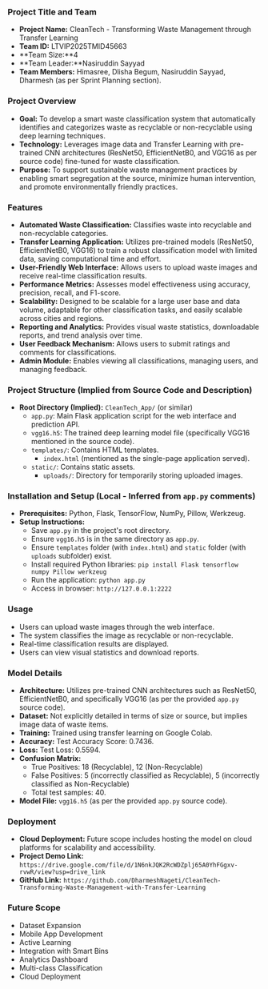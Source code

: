 ### **Project Title and Team**
*   **Project Name:** CleanTech - Transforming Waste Management through Transfer Learning
*   **Team ID:** LTVIP2025TMID45663
*   **Team Size:**4
*   **Team Leader:**Nasiruddin Sayyad
*   **Team Members:** Himasree, Dlisha Begum, Nasiruddin Sayyad, Dharmesh (as per Sprint Planning section).

### **Project Overview**
*   **Goal:** To develop a smart waste classification system that automatically identifies and categorizes waste as recyclable or non-recyclable using deep learning techniques.
*   **Technology:** Leverages image data and Transfer Learning with pre-trained CNN architectures (ResNet50, EfficientNetB0, and VGG16 as per source code) fine-tuned for waste classification.
*   **Purpose:** To support sustainable waste management practices by enabling smart segregation at the source, minimize human intervention, and promote environmentally friendly practices.

### **Features**
*   **Automated Waste Classification:** Classifies waste into recyclable and non-recyclable categories.
*   **Transfer Learning Application:** Utilizes pre-trained models (ResNet50, EfficientNetB0, VGG16) to train a robust classification model with limited data, saving computational time and effort.
*   **User-Friendly Web Interface:** Allows users to upload waste images and receive real-time classification results.
*   **Performance Metrics:** Assesses model effectiveness using accuracy, precision, recall, and F1-score.
*   **Scalability:** Designed to be scalable for a large user base and data volume, adaptable for other classification tasks, and easily scalable across cities and regions.
*   **Reporting and Analytics:** Provides visual waste statistics, downloadable reports, and trend analysis over time.
*   **User Feedback Mechanism:** Allows users to submit ratings and comments for classifications.
*   **Admin Module:** Enables viewing all classifications, managing users, and managing feedback.

### **Project Structure (Implied from Source Code and Description)**
*   **Root Directory (Implied):** `CleanTech_App/` (or similar)
    *   `app.py`: Main Flask application script for the web interface and prediction API.
    *   `vgg16.h5`: The trained deep learning model file (specifically VGG16 mentioned in the source code).
    *   `templates/`: Contains HTML templates.
        *   `index.html` (mentioned as the single-page application served).
    *   `static/`: Contains static assets.
        *   `uploads/`: Directory for temporarily storing uploaded images.

### **Installation and Setup (Local - Inferred from `app.py` comments)**
*   **Prerequisites:** Python, Flask, TensorFlow, NumPy, Pillow, Werkzeug.
*   **Setup Instructions:**
    *   Save `app.py` in the project's root directory.
    *   Ensure `vgg16.h5` is in the same directory as `app.py`.
    *   Ensure `templates` folder (with `index.html`) and `static` folder (with `uploads` subfolder) exist.
    *   Install required Python libraries: `pip install Flask tensorflow numpy Pillow werkzeug`
    *   Run the application: `python app.py`
    *   Access in browser: `http://127.0.0.1:2222`

### **Usage**
*   Users can upload waste images through the web interface.
*   The system classifies the image as recyclable or non-recyclable.
*   Real-time classification results are displayed.
*   Users can view visual statistics and download reports.

### **Model Details**
*   **Architecture:** Utilizes pre-trained CNN architectures such as ResNet50, EfficientNetB0, and specifically VGG16 (as per the provided `app.py` source code).
*   **Dataset:** Not explicitly detailed in terms of size or source, but implies image data of waste items.
*   **Training:** Trained using transfer learning on Google Colab.
*   **Accuracy:** Test Accuracy Score: 0.7436.
*   **Loss:** Test Loss: 0.5594.
*   **Confusion Matrix:**
    *   True Positives: 18 (Recyclable), 12 (Non-Recyclable)
    *   False Positives: 5 (incorrectly classified as Recyclable), 5 (incorrectly classified as Non-Recyclable)
    *   Total test samples: 40.
*   **Model File:** `vgg16.h5` (as per the provided `app.py` source code).

### **Deployment**
*   **Cloud Deployment:** Future scope includes hosting the model on cloud platforms for scalability and accessibility.
*   **Project Demo Link:** `https://drive.google.com/file/d/1N6nkJQK2RcWDZplj65A0YhFGgxv-rvwR/view?usp=drive_link`
*   **GitHub Link:** `https://github.com/DharmeshNageti/CleanTech-Transforming-Waste-Management-with-Transfer-Learning`

### **Future Scope**
*   Dataset Expansion
*   Mobile App Development
*   Active Learning
*   Integration with Smart Bins
*   Analytics Dashboard
*   Multi-class Classification
*   Cloud Deployment
